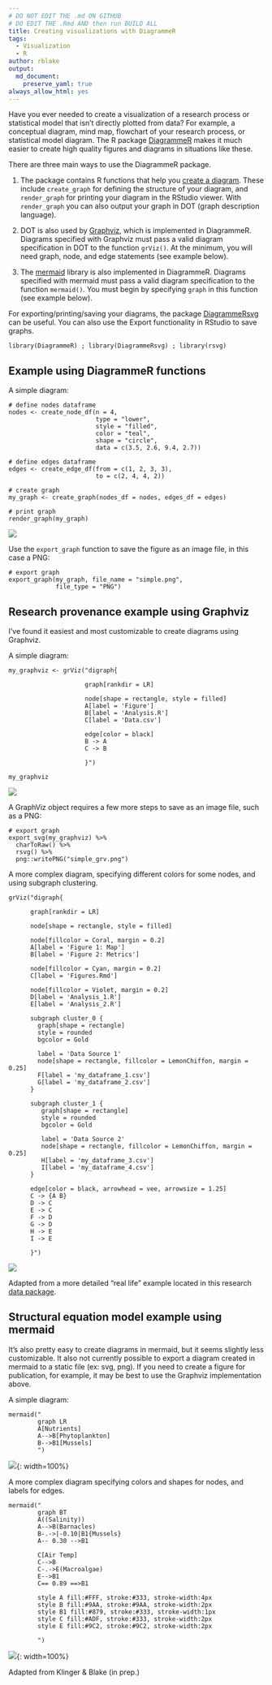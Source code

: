 ```yaml
---
# DO NOT EDIT THE .md ON GITHUB
# DO EDIT THE .Rmd AND then run BUILD ALL
title: Creating visualizations with DiagrammeR
tags:
  - Visualization
  - R
author: rblake
output:   
  md_document:
    preserve_yaml: true
always_allow_html: yes
---
```


Have you ever needed to create a visualization of a research process or
statistical model that isn’t directly plotted from data? For example, a
conceptual diagram, mind map, flowchart of your research process, or
statistical model diagram. The R package
[DiagrammeR](http://rich-iannone.github.io/DiagrammeR/index.html) makes
it much easier to create high quality figures and diagrams in situations
like these.

There are three main ways to use the DiagrammeR package.

1.  The package contains R functions that help you [create a
    diagram](http://rich-iannone.github.io/DiagrammeR/graph_creation.html).
    These include `create_graph` for defining the structure of your
    diagram, and `render_graph` for printing your diagram in the RStudio
    viewer. With `render_graph` you can also output your graph in DOT
    (graph description language).

2.  DOT is also used by [Graphviz](https://www.graphviz.org/), which is
    implemented in DiagrammeR. Diagrams specified with Graphviz must
    pass a valid diagram specification in DOT to the function `grViz()`.
    At the minimum, you will need graph, node, and edge statements (see
    example below).

3.  The [mermaid](https://mermaidjs.github.io/) library is also
    implemented in DiagrammeR. Diagrams specified with mermaid must pass
    a valid diagram specification to the function `mermaid()`. You must
    begin by specifying `graph` in this function (see example below).

For exporting/printing/saving your diagrams, the package
[DiagrammeRsvg](https://github.com/rich-iannone/DiagrammeRsvg) can be
useful. You can also use the Export functionality in RStudio to save
graphs.

    library(DiagrammeR) ; library(DiagrammeRsvg) ; library(rsvg) 

Example using DiagrammeR functions
----------------------------------

A simple diagram:

    # define nodes dataframe
    nodes <- create_node_df(n = 4, 
                            type = "lower",
                            style = "filled",
                            color = "teal", 
                            shape = "circle", 
                            data = c(3.5, 2.6, 9.4, 2.7))

    # define edges dataframe
    edges <- create_edge_df(from = c(1, 2, 3, 3),
                            to = c(2, 4, 4, 2))

    # create graph
    my_graph <- create_graph(nodes_df = nodes, edges_df = edges)

    # print graph
    render_graph(my_graph)

![](/assets/images/2019-06-07-visualization-with-diagrammeR_files/figure-markdown_strict/unnamed-chunk-2-1.png)

Use the `export_graph` function to save the figure as an image file, in
this case a PNG:

    # export graph
    export_graph(my_graph, file_name = "simple.png",
                 file_type = "PNG")

Research provenance example using Graphviz
------------------------------------------

I’ve found it easiest and most customizable to create diagrams using
Graphviz.

A simple diagram:

    my_graphviz <- grViz("digraph{
             
                         graph[rankdir = LR]
                         
                         node[shape = rectangle, style = filled]  
                         A[label = 'Figure']
                         B[label = 'Analysis.R']
                         C[label = 'Data.csv']

                         edge[color = black]
                         B -> A
                         C -> B
                         
                         }")

    my_graphviz

![](/assets/images/2019-06-07-visualization-with-diagrammeR_files/figure-markdown_strict/unnamed-chunk-4-1.png)

A GraphViz object requires a few more steps to save as an image file,
such as a PNG:

    # export graph
    export_svg(my_graphviz) %>%
      charToRaw() %>%
      rsvg() %>%
      png::writePNG("simple_grv.png")

A more complex diagram, specifying different colors for some nodes, and
using subgraph clustering.

    grViz("digraph{

          graph[rankdir = LR]
      
          node[shape = rectangle, style = filled]
      
          node[fillcolor = Coral, margin = 0.2]
          A[label = 'Figure 1: Map']
          B[label = 'Figure 2: Metrics']
      
          node[fillcolor = Cyan, margin = 0.2]
          C[label = 'Figures.Rmd']
      
          node[fillcolor = Violet, margin = 0.2]
          D[label = 'Analysis_1.R']
          E[label = 'Analysis_2.R']
      
          subgraph cluster_0 {
            graph[shape = rectangle]
            style = rounded
            bgcolor = Gold
        
            label = 'Data Source 1'
            node[shape = rectangle, fillcolor = LemonChiffon, margin = 0.25]
            F[label = 'my_dataframe_1.csv']
            G[label = 'my_dataframe_2.csv']
          }
      
          subgraph cluster_1 {
             graph[shape = rectangle]
             style = rounded
             bgcolor = Gold
        
             label = 'Data Source 2'
             node[shape = rectangle, fillcolor = LemonChiffon, margin = 0.25]
             H[label = 'my_dataframe_3.csv']
             I[label = 'my_dataframe_4.csv']
          }
      
          edge[color = black, arrowhead = vee, arrowsize = 1.25]
          C -> {A B}
          D -> C
          E -> C
          F -> D
          G -> D
          H -> E
          I -> E
          
          }")

![](/assets/images/2019-06-07-visualization-with-diagrammeR_files/figure-markdown_strict/unnamed-chunk-6-1.png)

Adapted from a more detailed “real life” example located in this
research [data
package](https://knb.ecoinformatics.org/view/urn:uuid:64e28478-7964-4fcb-b002-49a7915fbe4e).

Structural equation model example using mermaid
-----------------------------------------------

It’s also pretty easy to create diagrams in mermaid, but it seems
slightly less customizable. It also not currently possible to export a
diagram created in mermaid to a static file (ex: svg, png). If you need
to create a figure for publication, for example, it may be best to use
the Graphviz implementation above.

A simple diagram:

    mermaid("
            graph LR
            A[Nutrients]
            A-->B[Phytoplankton]
            B-->B1[Mussels]
            ")

![](/assets/images/2019-06-07-visualization-with-diagrammeR_files/figure-markdown_strict/unnamed-chunk-7-1.png){: width=100%}

A more complex diagram specifying colors and shapes for nodes, and
labels for edges.

    mermaid("
            graph BT
            A((Salinity))
            A-->B(Barnacles)
            B-.->|-0.10|B1{Mussels}
            A-- 0.30 -->B1

            C[Air Temp]
            C-->B
            C-.->E(Macroalgae)
            E-->B1
            C== 0.89 ==>B1

            style A fill:#FFF, stroke:#333, stroke-width:4px
            style B fill:#9AA, stroke:#9AA, stroke-width:2px
            style B1 fill:#879, stroke:#333, stroke-width:1px
            style C fill:#ADF, stroke:#333, stroke-width:2px
            style E fill:#9C2, stroke:#9C2, stroke-width:2px

            ")

![](/assets/images/2019-06-07-visualization-with-diagrammeR_files/figure-markdown_strict/unnamed-chunk-8-1.png){: width=100%}

Adapted from Klinger & Blake (in prep.)
